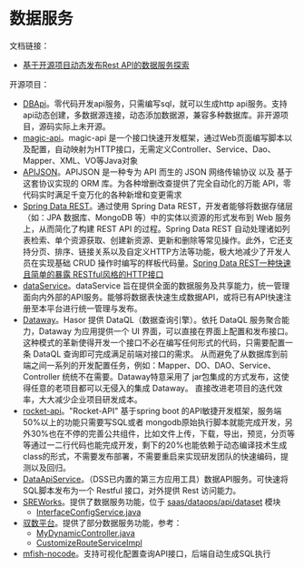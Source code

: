 # 数据服务

文档链接：

* [基于开源项目动态发布Rest API的数据服务探索](https://zhuanlan.zhihu.com/p/137643229)

开源项目：

* [DBApi](https://github.com/freakchick/DBApi)。零代码开发api服务，只需编写sql，就可以生成http api服务。支持api动态创建，多数据源连接，动态添加数据源，兼容多种数据库。非开源项目，源码实际上未开源。
* [magic-api](https://github.com/ssssssss-team/magic-api)。magic-api 是一个接口快速开发框架，通过Web页面编写脚本以及配置，自动映射为HTTP接口，无需定义Controller、Service、Dao、Mapper、XML、VO等Java对象
* [APIJSON](https://github.com/Tencent/APIJSON)。APIJSON 是一种专为 API 而生的 JSON 网络传输协议 以及 基于这套协议实现的 ORM 库。为各种增删改查提供了完全自动化的万能 API，零代码实时满足千变万化的各种新增和变更需求
* [Spring Data REST](https://spring.io/projects/spring-data-rest)。通过使用 Spring Data REST，开发者能够将数据存储层（如：JPA 数据库、MongoDB 等）中的实体以资源的形式发布到 Web 服务上，从而简化了构建 REST API 的过程。Spring Data REST 自动处理诸如列表检索、单个资源获取、创建新资源、更新和删除等常见操作。此外，它还支持分页、排序、链接关系以及自定义HTTP方法等功能，极大地减少了开发人员在实现基础 CRUD 操作时编写的样板代码量。[Spring Data REST一种快速且简单的暴露 RESTful风格的HTTP接口](https://mp.weixin.qq.com/s?__biz=MzA5MzI5NjQxNQ==&mid=2447612607&idx=1&sn=5bc5734bbcf66f1600590d12f4f68a72&chksm=847738cfb300b1d978dfb98d4964fb380c475d692c2880cd30fcb2d5231feb514718344bbafd&mpshare=1&scene=1&srcid=0208qKJFdZIn7cs7EhUWiLYG&sharer_shareinfo=cc6282dcbd14ce8897e599142cefb4ee&sharer_shareinfo_first=959f38a13062bf1febd1d4e6160a6ad1&version=4.1.10.99312&platform=mac#rd)
* [dataService](https://github.com/zhugezifang/dataService)。dataService 旨在提供全面的数据服务及共享能力，统一管理面向内外部的API服务。能够将数据表快速生成数据API，或将已有API快速注册至本平台进行统一管理与发布。
* [Dataway]([hasor](https://github.com/ClouGence/hasor))。Hasor 提供 DataQL（数据查询引擎）。依托 DataQL 服务聚合能力，Dataway 为应用提供一个 UI 界面，可以直接在界面上配置和发布接口。这种模式的革新使得开发一个接口不必在编写任何形式的代码，只需要配置一条 DataQL 查询即可完成满足前端对接口的需求。 从而避免了从数据库到前端之间一系列的开发配置任务，例如：Mapper、DO、DAO、Service、Controller 统统不在需要。Dataway特意采用了 jar包集成的方式发布，这使得任意的老项目都可以无侵入的集成 Dataway。 直接改进老项目的迭代效率，大大减少企业项目研发成本。
* [rocket-api](https://github.com/mihuajun/rocket-api)。"Rocket-API" 基于spring boot 的API敏捷开发框架，服务端50%以上的功能只需要写SQL或者 mongodb原始执行脚本就能完成开发，另外30%也在不停的完善公共组件，比如文件上传，下载，导出，预览，分页等等通过一二行代码也能完成开发，剩下的20%也能依赖于动态编译技术生成class的形式，不需要发布部署，不需要重启来实现研发团队的快速编码，提测以及回归。
* [DataApiService](https://github.com/WeBankFinTech/DataSphereStudio-Doc/blob/main/zh_CN/%E4%BD%BF%E7%94%A8%E6%96%87%E6%A1%A3/DataApiService%E4%BD%BF%E7%94%A8%E6%96%87%E6%A1%A3.md)。（DSS已内置的第三方应用工具）数据API服务。可快速将SQL脚本发布为一个 Restful 接口，对外提供 Rest 访问能力。
* [SREWorks](https://github.com/alibaba/SREWorks)。提供了数据服务功能，位于 [saas/dataops/api/dataset](https://github.com/alibaba/SREWorks/tree/main/saas/dataops/api/dataset) 模块
  * [InterfaceConfigService.java](https://github.com/alibaba/SREWorks/blob/main/saas/dataops/api/dataset/dataset-api/src/main/java/com/alibaba/sreworks/dataset/api/inter/InterfaceConfigService.java)
* [驭数平台](https://gitee.com/data_harness_cloud/data_harness-be)。提供了部分数据服务功能，参考：
  * [MyDynamicController.java](https://gitee.com/data_harness_cloud/data_harness-be/blob/master/application-webadmin/src/main/java/supie/webadmin/app/controller/dynamicRoutingAPI/MyDynamicController.java)
  * [CustomizeRouteServiceImpl](https://gitee.com/data_harness_cloud/data_harness-be/blob/master/application-webadmin/src/main/java/supie/webadmin/app/service/impl/CustomizeRouteServiceImpl.java)
* [mfish-nocode](https://github.com/mfish-qf/mfish-nocode)。支持可视化配置查询API接口，后端自动生成SQL执行

